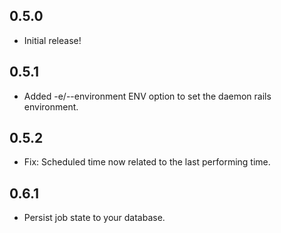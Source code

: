 0.5.0
-----------

- Initial release!

0.5.1
-----------

- Added -e/--environment ENV option to set the daemon rails environment.

0.5.2
-----------

- Fix: Scheduled time now related to the last performing time.

0.6.1
-----------

- Persist job state to your database.
